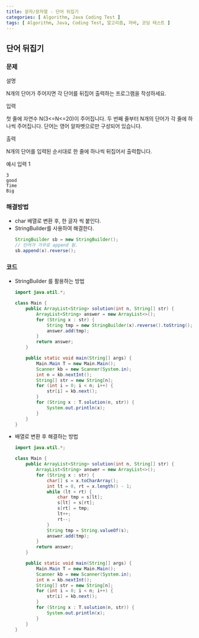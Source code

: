 ```yaml
---
title: 문자/문자열 - 단어 뒤집기
categories: [ Algorithm, Java Coding Test ]
tags: [ Algorithm, Java, Coding Test, 알고리즘, 자바, 코딩 테스트 ]
---
```


## 단어 뒤집기

### 문제

설명

N개의 단어가 주어지면 각 단어를 뒤집어 출력하는 프로그램을 작성하세요.


입력

첫 줄에 자연수 N(3<=N<=20)이 주어집니다. 두 번째 줄부터 N개의 단어가 각 줄에 하나씩 주어집니다. 단어는 영어 알파벳으로만 구성되어 있습니다.

출력

N개의 단어를 입력된 순서대로 한 줄에 하나씩 뒤집어서 출력합니다.

예시 입력 1

  ```text
  3
  good
  Time
  Big
  ```

### 해결방법

- char 배열로 변환 후, 한 글자 씩 붙인다.
- StringBuilder를 사용하여 해결한다.
  ```java
  StringBuilder sb = new StringBuilder();
  // 단어가 거꾸로 append 됨.
  sb.append(x).reverse();
  ```

### 코드

- StringBuilder 를 활용하는 방법

  ```java
  import java.util.*;
  
  class Main {
      public ArrayList<String> solution(int n, String[] str) {
          ArrayList<String> answer = new ArrayList<>();
          for (String x : str) {
              String tmp = new StringBuilder(x).reverse().toString();
              answer.add(tmp);
          }
          return answer;
      }
  
      public static void main(String[] args) {
          Main.Main T = new Main.Main();
          Scanner kb = new Scanner(System.in);
          int n = kb.nextInt();
          String[] str = new String[n];
          for (int i = 0; i < n; i++) {
              str[i] = kb.next();
          }
          for (String x : T.solution(n, str)) {
              System.out.println(x);
          }
      }
  }
  ```

- 배열로 변환 후 해결하는 방법

  ```java
  import java.util.*;
  
  class Main {
      public ArrayList<String> solution(int n, String[] str) {
          ArrayList<String> answer = new ArrayList<>();
          for (String x : str) {
              char[] s = x.toCharArray();
              int lt = 0, rt = x.length() - 1;
              while (lt < rt) {
                  char tmp = s[lt];
                  s[lt] = s[rt];
                  s[rt] = tmp;
                  lt++;
                  rt--;
              }
              String tmp = String.valueOf(s);
              answer.add(tmp);
          }
          return answer;
      }
  
      public static void main(String[] args) {
          Main.Main T = new Main.Main();
          Scanner kb = new Scanner(System.in);
          int n = kb.nextInt();
          String[] str = new String[n];
          for (int i = 0; i < n; i++) {
              str[i] = kb.next();
          }
          for (String x : T.solution(n, str)) {
              System.out.println(x);
          }
      }
  }
  ```
